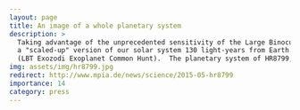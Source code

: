 ```yaml
---
layout: page
title: An image of a whole planetary system
description: >
  Taking advantage of the unprecedented sensitivity of the Large Binocular Telescope in southeastern Arizona, we have obtained the first results from the LEECH exoplanets survey. The findings reveal new insights into the architecture of HR8799,
  a "scaled-up" version of our solar system 130 light-years from Earth. We have probed deeper than before into a planetary system 130 light-years from Earth. The observations mark the first results of a new exoplanet survey called LEECH 
  (LBT Exozodi Exoplanet Common Hunt).  The planetary system of HR8799, a young star only 30 million years old, was the first to be directly imaged, with three planets found in in 2008 and a fourth one in 2010.
img: assets/img/hr8799.jpg
redirect: http://www.mpia.de/news/science/2015-05-hr8799
importance: 14
category: press
---
```

